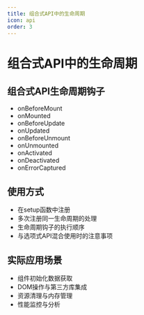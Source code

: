 ```yaml
---
title: 组合式API中的生命周期
icon: api
order: 3
---
```


# 组合式API中的生命周期

## 组合式API生命周期钩子
- onBeforeMount
- onMounted
- onBeforeUpdate
- onUpdated
- onBeforeUnmount
- onUnmounted
- onActivated
- onDeactivated
- onErrorCaptured

## 使用方式
- 在setup函数中注册
- 多次注册同一生命周期的处理
- 生命周期钩子的执行顺序
- 与选项式API混合使用时的注意事项

## 实际应用场景
- 组件初始化数据获取
- DOM操作与第三方库集成
- 资源清理与内存管理
- 性能监控与分析

